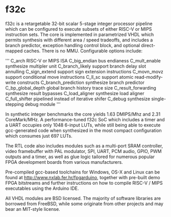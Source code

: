 # f32c

f32c is a retargetable 32-bit scalar 5-stage integer processor
pipeline which can be configured to execute subsets of either RISC-V
or MIPS instruction sets.  The core is implemented in parametrized
VHDL which permits synthesis with different area / speed tradeoffs,
and includes a branch predictor, exception handling control block,
and optional direct-mapped caches.  There is no MMU.
Configurable options include:

'''
C_arch               RISC-V or MIPS ISA
C_big_endian         bus endianess
C_mult_enable        synthesize multipler unit
C_branch_likely      support branch delay slot annulling
C_sign_extend        support sign extension instructions
C_movn_movz          support conditional move instructions
C_ll_sc              support atomic read-modify-write constructs
C_branch_prediction  synthesize branch predictor
C_bp_global_depth    global branch history trace size
C_result_forwarding  synthesize result bypasses
C_load_aligner 	     synthesize load aligner
C_full_shifter 	     pipelined instead of iterative shifer
C_debug              synthesize single-stepping debug module
'''

In synthetic integer benchmarks the core yields 1.63 DMIPS/Mhz and 2.31
CoreMark/MHz.  A performance-tuned f32c SoC which includes a timer
and a UART occupies only 1048 6-input LUTs, while still being able
to execute gcc-generated code when synthesized in the most compact
configuration which consumes just 697 LUTs.

The RTL code also includes modules such as a multi-port SRAM
controller, video framebuffer with PAL modulator, SPI, UART, PCM audio,
GPIO, PWM outputs and a timer, as well as glue logic tailored for
numerous popular FPGA development boards from various manufacturers.

Pre-compiled gcc-based toolchains for Windows, OS-X and Linux can be
found at http://www.nxlab.fer.hr/fpgarduino, together with pre-built
demo FPGA bitstreams and further instructions on how to compile
RISC-V / MIPS executables using the Arduino IDE.

All VHDL modules are BSD licensed.  The majority of software libraries
are borrowed from FreeBSD, while some originate from other projects and
may bear an MIT-style license.
